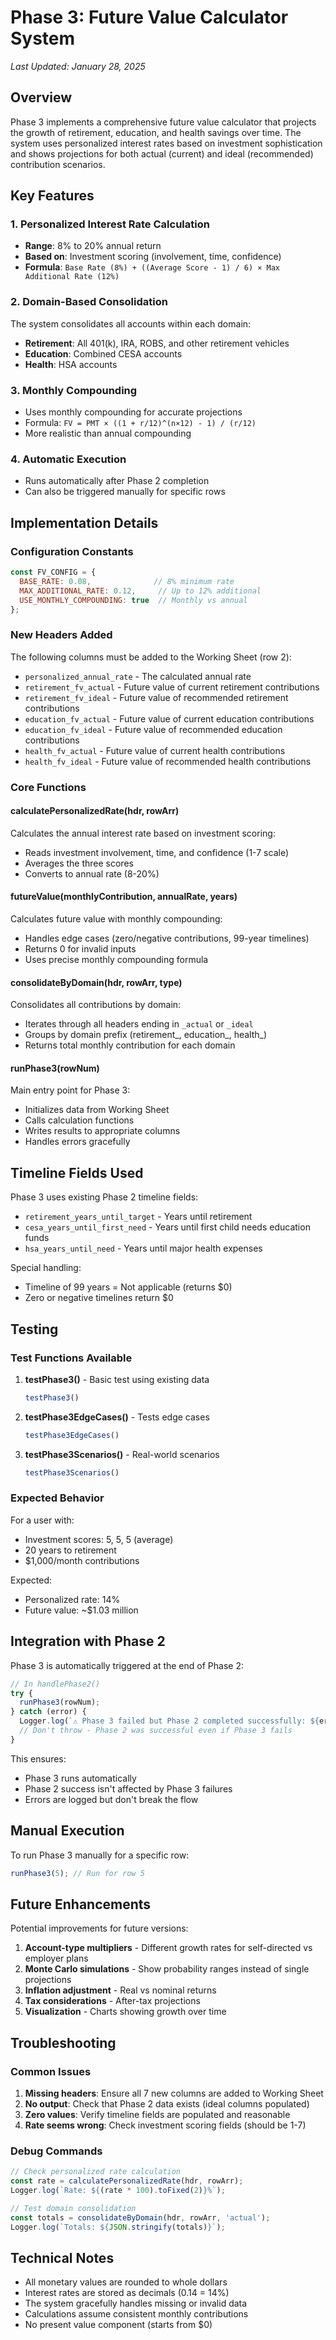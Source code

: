 # Phase 3: Future Value Calculator System

*Last Updated: January 28, 2025*

## Overview

Phase 3 implements a comprehensive future value calculator that projects the growth of retirement, education, and health savings over time. The system uses personalized interest rates based on investment sophistication and shows projections for both actual (current) and ideal (recommended) contribution scenarios.

## Key Features

### 1. Personalized Interest Rate Calculation
- **Range**: 8% to 20% annual return
- **Based on**: Investment scoring (involvement, time, confidence)
- **Formula**: `Base Rate (8%) + ((Average Score - 1) / 6) × Max Additional Rate (12%)`

### 2. Domain-Based Consolidation
The system consolidates all accounts within each domain:
- **Retirement**: All 401(k), IRA, ROBS, and other retirement vehicles
- **Education**: Combined CESA accounts
- **Health**: HSA accounts

### 3. Monthly Compounding
- Uses monthly compounding for accurate projections
- Formula: `FV = PMT × ((1 + r/12)^(n×12) - 1) / (r/12)`
- More realistic than annual compounding

### 4. Automatic Execution
- Runs automatically after Phase 2 completion
- Can also be triggered manually for specific rows

## Implementation Details

### Configuration Constants
```javascript
const FV_CONFIG = {
  BASE_RATE: 0.08,              // 8% minimum rate
  MAX_ADDITIONAL_RATE: 0.12,     // Up to 12% additional
  USE_MONTHLY_COMPOUNDING: true  // Monthly vs annual
};
```

### New Headers Added
The following columns must be added to the Working Sheet (row 2):
- `personalized_annual_rate` - The calculated annual rate
- `retirement_fv_actual` - Future value of current retirement contributions
- `retirement_fv_ideal` - Future value of recommended retirement contributions
- `education_fv_actual` - Future value of current education contributions
- `education_fv_ideal` - Future value of recommended education contributions
- `health_fv_actual` - Future value of current health contributions
- `health_fv_ideal` - Future value of recommended health contributions

### Core Functions

#### calculatePersonalizedRate(hdr, rowArr)
Calculates the annual interest rate based on investment scoring:
- Reads investment involvement, time, and confidence (1-7 scale)
- Averages the three scores
- Converts to annual rate (8-20%)

#### futureValue(monthlyContribution, annualRate, years)
Calculates future value with monthly compounding:
- Handles edge cases (zero/negative contributions, 99-year timelines)
- Returns 0 for invalid inputs
- Uses precise monthly compounding formula

#### consolidateByDomain(hdr, rowArr, type)
Consolidates all contributions by domain:
- Iterates through all headers ending in `_actual` or `_ideal`
- Groups by domain prefix (retirement_, education_, health_)
- Returns total monthly contribution for each domain

#### runPhase3(rowNum)
Main entry point for Phase 3:
- Initializes data from Working Sheet
- Calls calculation functions
- Writes results to appropriate columns
- Handles errors gracefully

## Timeline Fields Used

Phase 3 uses existing Phase 2 timeline fields:
- `retirement_years_until_target` - Years until retirement
- `cesa_years_until_first_need` - Years until first child needs education funds
- `hsa_years_until_need` - Years until major health expenses

Special handling:
- Timeline of 99 years = Not applicable (returns $0)
- Zero or negative timelines return $0

## Testing

### Test Functions Available

1. **testPhase3()** - Basic test using existing data
   ```javascript
   testPhase3()
   ```

2. **testPhase3EdgeCases()** - Tests edge cases
   ```javascript
   testPhase3EdgeCases()
   ```

3. **testPhase3Scenarios()** - Real-world scenarios
   ```javascript
   testPhase3Scenarios()
   ```

### Expected Behavior

For a user with:
- Investment scores: 5, 5, 5 (average)
- 20 years to retirement
- $1,000/month contributions

Expected:
- Personalized rate: 14%
- Future value: ~$1.03 million

## Integration with Phase 2

Phase 3 is automatically triggered at the end of Phase 2:

```javascript
// In handlePhase2()
try {
  runPhase3(rowNum);
} catch (error) {
  Logger.log(`⚠️ Phase 3 failed but Phase 2 completed successfully: ${error.message}`);
  // Don't throw - Phase 2 was successful even if Phase 3 fails
}
```

This ensures:
- Phase 3 runs automatically
- Phase 2 success isn't affected by Phase 3 failures
- Errors are logged but don't break the flow

## Manual Execution

To run Phase 3 manually for a specific row:
```javascript
runPhase3(5); // Run for row 5
```

## Future Enhancements

Potential improvements for future versions:
1. **Account-type multipliers** - Different growth rates for self-directed vs employer plans
2. **Monte Carlo simulations** - Show probability ranges instead of single projections
3. **Inflation adjustment** - Real vs nominal returns
4. **Tax considerations** - After-tax projections
5. **Visualization** - Charts showing growth over time

## Troubleshooting

### Common Issues

1. **Missing headers**: Ensure all 7 new columns are added to Working Sheet
2. **No output**: Check that Phase 2 data exists (ideal columns populated)
3. **Zero values**: Verify timeline fields are populated and reasonable
4. **Rate seems wrong**: Check investment scoring fields (should be 1-7)

### Debug Commands
```javascript
// Check personalized rate calculation
const rate = calculatePersonalizedRate(hdr, rowArr);
Logger.log(`Rate: ${(rate * 100).toFixed(2)}%`);

// Test domain consolidation
const totals = consolidateByDomain(hdr, rowArr, 'actual');
Logger.log(`Totals: ${JSON.stringify(totals)}`);
```

## Technical Notes

- All monetary values are rounded to whole dollars
- Interest rates are stored as decimals (0.14 = 14%)
- The system gracefully handles missing or invalid data
- Calculations assume consistent monthly contributions
- No present value component (starts from $0)